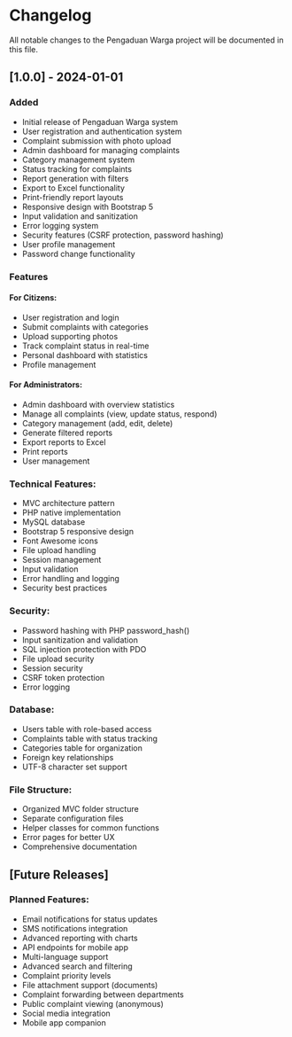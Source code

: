 # Changelog

All notable changes to the Pengaduan Warga project will be documented in this file.

## [1.0.0] - 2024-01-01

### Added
- Initial release of Pengaduan Warga system
- User registration and authentication system
- Complaint submission with photo upload
- Admin dashboard for managing complaints
- Category management system
- Status tracking for complaints
- Report generation with filters
- Export to Excel functionality
- Print-friendly report layouts
- Responsive design with Bootstrap 5
- Input validation and sanitization
- Error logging system
- Security features (CSRF protection, password hashing)
- User profile management
- Password change functionality

### Features
#### For Citizens:
- User registration and login
- Submit complaints with categories
- Upload supporting photos
- Track complaint status in real-time
- Personal dashboard with statistics
- Profile management

#### For Administrators:
- Admin dashboard with overview statistics
- Manage all complaints (view, update status, respond)
- Category management (add, edit, delete)
- Generate filtered reports
- Export reports to Excel
- Print reports
- User management

### Technical Features:
- MVC architecture pattern
- PHP native implementation
- MySQL database
- Bootstrap 5 responsive design
- Font Awesome icons
- File upload handling
- Session management
- Input validation
- Error handling and logging
- Security best practices

### Security:
- Password hashing with PHP password_hash()
- Input sanitization and validation
- SQL injection protection with PDO
- File upload security
- Session security
- CSRF token protection
- Error logging

### Database:
- Users table with role-based access
- Complaints table with status tracking
- Categories table for organization
- Foreign key relationships
- UTF-8 character set support

### File Structure:
- Organized MVC folder structure
- Separate configuration files
- Helper classes for common functions
- Error pages for better UX
- Comprehensive documentation

## [Future Releases]

### Planned Features:
- Email notifications for status updates
- SMS notifications integration
- Advanced reporting with charts
- API endpoints for mobile app
- Multi-language support
- Advanced search and filtering
- Complaint priority levels
- File attachment support (documents)
- Complaint forwarding between departments
- Public complaint viewing (anonymous)
- Social media integration
- Mobile app companion
